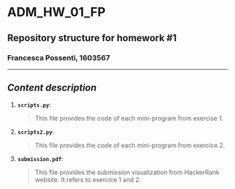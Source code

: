 # ADM_HW_01_FP
## Repository structure for homework #1
### Francesca Possenti, 1603567
---

## *Content description*
1. __`scripts.py`__: 
	> This file provides the code of each mini-program from exercise 1. 

2. __`scripts2.py`__: 
	> This file provides the code of each mini-program from exercice 2.
	
3. __`submission.pdf`__: 
	> This file provides the submission visualization from HackerRank website. It refers to exercice 1 and 2.
